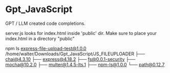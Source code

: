 # Gpt_JavaScript
GPT / LLM created code completions.

server.js looks for index.html inside 'public' dir.
Make sure to place your index.html in a directory "public"

 npm ls
express-file-upload-test@1.0.0 /home/walter/Downloads/Gpt_JavaScript/JS_FILEUPLOADER
├── chai@4.3.10
├── express@4.18.2
├── fs@0.0.1-security
├── mocha@10.2.0
├── multer@1.4.5-lts.1
├── npm-ls@1.0.0
└── path@0.12.7
